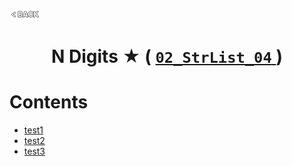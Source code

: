 <p align="left">
  <a href="../README.md">
    <img src="../../Z99-OTHERS/00-common/00-back.png" style="width:10%">
  </a>
</p>

<div align="center">
  <h1>
    N Digits ★ (
      <a href="https://drive.google.com/file/d/1x9TSTjfAS4zqxaoHenatkl9PoeYzBxYE/view?usp=drive_link">
        <code>02_StrList_04</code>
      </a>
    )
  </h1>
</div>

# Contents

-   [test1]()
-   [test2]()
-   [test3]()
